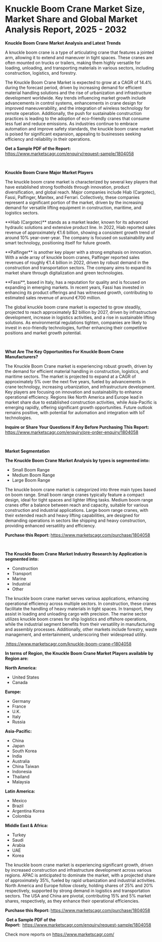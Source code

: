 <p><h1>Knuckle Boom Crane Market Size, Market Share and Global Market Analysis Report, 2025 - 2032</h1></p><p><strong>Knuckle Boom Crane Market Analysis and Latest Trends</strong></p>
<p><p>A knuckle boom crane is a type of articulating crane that features a jointed arm, allowing it to extend and maneuver in tight spaces. These cranes are often mounted on trucks or trailers, making them highly versatile for loading, unloading, and transporting materials in various sectors, including construction, logistics, and forestry. </p><p>The Knuckle Boom Crane Market is expected to grow at a CAGR of 14.4% during the forecast period, driven by increasing demand for efficient material handling solutions and the rise of urbanization and infrastructure development worldwide. Key trends influencing market growth include advancements in control systems, enhancements in crane design for improved maneuverability, and the integration of wireless technology for remote operation. Additionally, the push for sustainable construction practices is leading to the adoption of eco-friendly cranes that consume less fuel and reduce emissions. As industries continue to embrace automation and improve safety standards, the knuckle boom crane market is poised for significant expansion, appealing to businesses seeking efficiency and reliability in their operations.</p></p>
<p><strong>Get a Sample PDF of the Report:&nbsp;</strong> <a href="https://www.marketscagr.com/enquiry/request-sample/1804058?utm_campaign=3577&utm_medium=2&utm_source=Github&utm_content=ia&utm_term=10042025&utm_id=knuckle-boom-crane">https://www.marketscagr.com/enquiry/request-sample/1804058</a></p>
<p>&nbsp;</p>
<p><strong>Knuckle Boom Crane Major Market Players</strong></p>
<p><p>The knuckle boom crane market is characterized by several key players that have established strong footholds through innovation, product diversification, and global reach. Major companies include Hiab (Cargotec), Fassi, Palfinger, Manitex, and Ferrari. Collectively, these companies represent a significant portion of the market, driven by the increasing demand for versatile lifting equipment in construction, maritime, and logistics sectors.</p><p>**Hiab (Cargotec)** stands as a market leader, known for its advanced hydraulic solutions and extensive product line. In 2022, Hiab reported sales revenue of approximately €1.6 billion, showing a consistent growth trend of around 10% year-over-year. The company is focused on sustainability and smart technology, positioning itself for future growth.</p><p>**Palfinger** is another key player with a strong emphasis on innovation. With a wide array of knuckle boom cranes, Palfinger reported sales revenues of roughly €1.4 billion in 2022, driven by robust demand in the construction and transportation sectors. The company aims to expand its market share through digitalization and green technologies.</p><p>**Fassi**, based in Italy, has a reputation for quality and is focused on expanding in emerging markets. In recent years, Fassi has invested in enhancing its product offerings and has witnessed growth, contributing to estimated sales revenue of around €700 million.</p><p>The global knuckle boom crane market is expected to grow steadily, projected to reach approximately $2 billion by 2027, driven by infrastructure development, increase in logistics activities, and a rise in sustainable lifting solutions. As environmental regulations tighten, companies are likely to invest in eco-friendly technologies, further enhancing their competitive positions and market growth potential.</p></p>
<p>&nbsp;</p>
<p><strong>What Are The Key Opportunities For Knuckle Boom Crane Manufacturers?</strong></p>
<p><p>The Knuckle Boom Crane market is experiencing robust growth, driven by the demand for efficient material handling in construction, logistics, and maritime sectors. The market is projected to expand at a CAGR of approximately 5% over the next five years, fueled by advancements in crane technology, increasing urbanization, and infrastructure development. Key players are focusing on innovation and sustainability to enhance operational efficiency. Regions like North America and Europe lead in market share due to established construction activities, while Asia-Pacific is emerging rapidly, offering significant growth opportunities. Future outlook remains positive, with potential for automation and integration with IoT technologies.</p></p>
<p><strong>Inquire or Share Your Questions If Any Before Purchasing This Report:</strong> <a href="https://www.marketscagr.com/enquiry/pre-order-enquiry/1804058?utm_campaign=3577&utm_medium=2&utm_source=Github&utm_content=ia&utm_term=10042025&utm_id=knuckle-boom-crane">https://www.marketscagr.com/enquiry/pre-order-enquiry/1804058</a></p>
<p>&nbsp;</p>
<p><strong>Market Segmentation</strong></p>
<p><strong>The Knuckle Boom Crane Market Analysis by types is segmented into:</strong></p>
<p><ul><li>Small Boom Range</li><li>Medium Boom Range</li><li>Large Boom Range</li></ul></p>
<p><p>The knuckle boom crane market is categorized into three main types based on boom range. Small boom range cranes typically feature a compact design, ideal for tight spaces and lighter lifting tasks. Medium boom range cranes offer a balance between reach and capacity, suitable for various construction and industrial applications. Large boom range cranes, with their extended reach and heavy lifting capabilities, are designed for demanding operations in sectors like shipping and heavy construction, providing enhanced versatility and efficiency.</p></p>
<p><strong>Purchase this Report:&nbsp;</strong><a href="https://www.marketscagr.com/purchase/1804058?utm_campaign=3577&utm_medium=2&utm_source=Github&utm_content=ia&utm_term=10042025&utm_id=knuckle-boom-crane">https://www.marketscagr.com/purchase/1804058</a></p>
<p>&nbsp;</p>
<p><strong>The Knuckle Boom Crane Market Industry Research by Application is segmented into:</strong></p>
<p><ul><li>Construction</li><li>Transport</li><li>Marine</li><li>Industrial</li><li>Other</li></ul></p>
<p><p>The knuckle boom crane market serves various applications, enhancing operational efficiency across multiple sectors. In construction, these cranes facilitate the handling of heavy materials in tight spaces. In transport, they assist in loading and unloading cargo with precision. The marine sector utilizes knuckle boom cranes for ship logistics and offshore operations, while the industrial segment benefits from their versatility in manufacturing and assembly processes. Additionally, other markets include forestry, waste management, and entertainment, underscoring their widespread utility.</p></p>
<p><a href="https://www.marketscagr.com/knuckle-boom-crane-r1804058?utm_campaign=3577&utm_medium=2&utm_source=Github&utm_content=ia&utm_term=10042025&utm_id=knuckle-boom-crane">&nbsp;https://www.marketscagr.com/knuckle-boom-crane-r1804058</a></p>
<p><strong>In terms of Region, the Knuckle Boom Crane Market Players available by Region are:</strong></p>
<p>
    <p> <strong> North America: </strong>
        <ul>
            <li>United States</li>
            <li>Canada</li>
        </ul>
        </p> 
    <p> <strong> Europe: </strong>
        <ul>
            <li>Germany</li>
            <li>France</li>
            <li>U.K.</li>
            <li>Italy</li>
            <li>Russia</li>
        </ul>
        </p> 
    <p> <strong> Asia-Pacific: </strong>
        <ul>
            <li>China</li>
            <li>Japan</li>
            <li>South Korea</li>
            <li>India</li>
            <li>Australia</li>
            <li>China Taiwan</li>
            <li>Indonesia</li>
            <li>Thailand</li>
            <li>Malaysia</li>
        </ul>
        </p> 
    <p> <strong> Latin America: </strong>
        <ul>
            <li>Mexico</li>
            <li>Brazil</li>
            <li>Argentina Korea</li>
            <li>Colombia</li>
        </ul>
        </p> 
    <p> <strong> Middle East & Africa: </strong>
        <ul>
            <li>Turkey</li>
            <li>Saudi</li>
            <li>Arabia</li>
            <li>UAE</li>
            <li>Korea</li>
        </ul>
    </p>
    </p>
<p><p>The knuckle boom crane market is experiencing significant growth, driven by increased construction and infrastructure development across various regions. APAC is anticipated to dominate the market, with a projected share of approximately 35%, fueled by rapid urbanization and industrial activities. North America and Europe follow closely, holding shares of 25% and 20% respectively, supported by strong demand in logistics and transportation sectors. The USA and China are pivotal, contributing 15% and 5% market shares, respectively, as they enhance their operational efficiencies.</p></p>
<p><strong>Purchase this Report: </strong><a href="https://www.marketscagr.com/purchase/1804058?utm_campaign=3577&utm_medium=2&utm_source=Github&utm_content=ia&utm_term=10042025&utm_id=knuckle-boom-crane">https://www.marketscagr.com/purchase/1804058</a></p>
<p>&nbsp;<strong>Get a Sample PDF of the Report:&nbsp;&nbsp;</strong><a href="https://www.marketscagr.com/enquiry/request-sample/1804058?utm_campaign=3577&utm_medium=2&utm_source=Github&utm_content=ia&utm_term=10042025&utm_id=knuckle-boom-crane">https://www.marketscagr.com/enquiry/request-sample/1804058</a></p>
<p><strong></strong></p>
<p>Check more reports on <a href="https://www.marketscagr.com/?utm_campaign=3577&utm_medium=2&utm_source=Github&utm_content=ia&utm_term=10042025&utm_id=knuckle-boom-crane">https://www.marketscagr.com/</a></p>